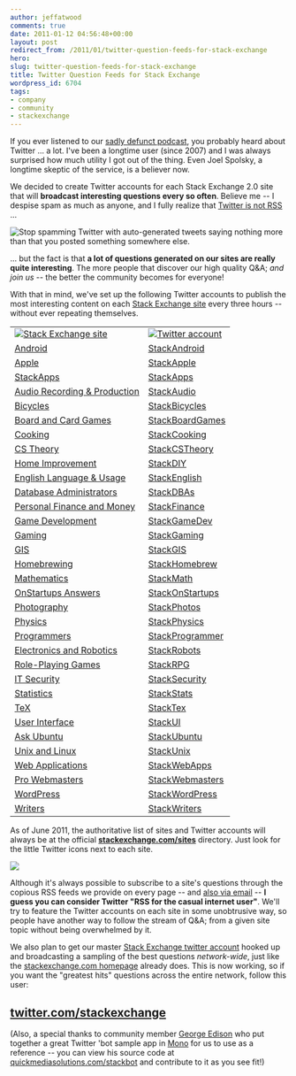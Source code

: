 ```yaml
---
author: jeffatwood
comments: true
date: 2011-01-12 04:56:48+00:00
layout: post
redirect_from: /2011/01/twitter-question-feeds-for-stack-exchange
hero: 
slug: twitter-question-feeds-for-stack-exchange
title: Twitter Question Feeds for Stack Exchange
wordpress_id: 6704
tags:
- company
- community
- stackexchange
---
```


If you ever listened to our [sadly defunct podcast](http://blog.stackoverflow.com/category/podcasts/), you probably heard about Twitter ... a lot. I've been a longtime user (since 2007) and I was always surprised how much utility I got out of the thing. Even Joel Spolsky, a longtime skeptic of the service, is a believer now.

We decided to create Twitter accounts for each Stack Exchange 2.0 site that will **broadcast interesting questions every so often**. Believe me -- I despise spam as much as anyone, and I fully realize that [Twitter is not RSS](https://twitter.com/#!/isnotrss) ...

![Stop spamming Twitter with auto-generated tweets saying nothing more than that you posted something somewhere else.](/images/wordpress/twitter-is-not-rss.png)

... but the fact is that **a lot of questions generated on our sites are really quite interesting**. The more people that discover our high quality Q&A; _and join us_ -- the better the community becomes for everyone!

With that in mind, we've set up the following Twitter accounts to publish the most interesting content on each [Stack Exchange site](http://stackexchange.com/sites) every three hours -- without ever repeating themselves.

<table cellpadding="2" width="400" cellspacing="2" >

<tr >

<td >
<a href="http://stackexchange.com/sites"><img src="http://blog.stackoverflow.com/wp-content/uploads/se-logo2.png" alt="Stack Exchange site"></a>

</td>


<td >
<a href="https://twitter.com"><img src="http://blog.stackoverflow.com/wp-content/uploads/twitter-logo1.png" alt="Twitter account"></a>

</td>

<tr >

<td ><a href="http://android.stackexchange.com">Android</a>
</td>

<td ><a href="https://twitter.com/StackAndroid">StackAndroid</a>
</td>
</tr>

<tr >

<td ><a href="http://apple.stackexchange.com">Apple</a>
</td>

<td ><a href="https://twitter.com/StackApple">StackApple</a>
</td>
</tr>

<tr >

<td ><a href="http://stackapps.com">StackApps</a>
</td>

<td ><a href="https://twitter.com/StackApps">StackApps</a>
</td>
</tr>

<tr >

<td ><a href="http://audio.stackexchange.com">Audio Recording & Production</a>
</td>

<td ><a href="https://twitter.com/StackAudio">StackAudio</a>
</td>
</tr>

<tr >

<td ><a href="http://bicycles.stackexchange.com">Bicycles</a>
</td>

<td ><a href="https://twitter.com/StackBicycles">StackBicycles</a>
</td>
</tr>

<tr >

<td ><a href="http://boardgames.stackexchange.com">Board and Card Games</a>
</td>

<td ><a href="https://twitter.com/StackBoardGames">StackBoardGames</a>
</td>
</tr>

<tr >

<td ><a href="http://cooking.stackexchange.com">Cooking</a>
</td>

<td ><a href="https://twitter.com/StackCooking">StackCooking</a>
</td>
</tr>

<tr >

<td ><a href="http://cstheory.stackexchange.com">CS Theory</a>
</td>

<td ><a href="https://twitter.com/StackCSTheory">StackCSTheory</a>
</td>
</tr>

<tr >

<td ><a href="http://diy.stackexchange.com">Home Improvement</a>
</td>

<td ><a href="https://twitter.com/StackDIY">StackDIY</a>
</td>
</tr>

<tr >

<td ><a href="http://english.stackexchange.com">English Language & Usage</a>
</td>

<td ><a href="https://twitter.com/StackEnglish">StackEnglish</a>
</td>
</tr>


<tr >

<td ><a href="http://dba.stackexchange.com">Database Administrators</a>
</td>

<td ><a href="https://twitter.com/StackDBAs">StackDBAs</a>
</td>
</tr>

<tr >

<td ><a href="http://money.stackexchange.com">Personal Finance and Money</a>
</td>

<td ><a href="https://twitter.com/StackFinance">StackFinance</a>
</td>
</tr>

<tr >

<td ><a href="http://gamedev.stackexchange.com">Game Development</a>
</td>

<td ><a href="https://twitter.com/StackGameDev">StackGameDev</a>
</td>
</tr>

<tr >

<td ><a href="http://gaming.stackexchange.com">Gaming</a>
</td>

<td ><a href="https://twitter.com/StackGaming">StackGaming</a>
</td>
</tr>

<tr >

<td ><a href="http://gis.stackexchange.com">GIS</a>
</td>

<td ><a href="https://twitter.com/StackGIS">StackGIS</a>
</td>
</tr>

<tr >

<td ><a href="http://homebrew.stackexchange.com">Homebrewing</a>
</td>

<td ><a href="https://twitter.com/StackHomebrew">StackHomebrew</a>
</td>
</tr>

<tr >

<td ><a href="http://math.stackexchange.com">Mathematics</a>
</td>

<td ><a href="https://twitter.com/StackMath">StackMath</a>
</td>
</tr>

<tr >

<td ><a href="http://answers.onstartups.com">OnStartups Answers</a>
</td>

<td ><a href="https://twitter.com/StackOnStartups">StackOnStartups</a>
</td>
</tr>

<tr >

<td ><a href="http://photo.stackexchange.com">Photography</a>
</td>

<td ><a href="https://twitter.com/StackPhotos">StackPhotos</a>
</td>
</tr>

<tr >

<td ><a href="http://physics.stackexchange.com">Physics</a>
</td>

<td ><a href="https://twitter.com/StackPhysics">StackPhysics</a>
</td>
</tr>

<tr >

<td ><a href="http://programmers.stackexchange.com">Programmers</a>
</td>

<td ><a href="https://twitter.com/StackProgrammer">StackProgrammer</a>
</td>
</tr>

<tr >

<td ><a href="http://electronics.stackexchange.com">Electronics and Robotics</a>
</td>

<td ><a href="https://twitter.com/StackRobots">StackRobots</a>
</td>
</tr>

<tr >

<td ><a href="http://rpg.stackexchange.com">Role-Playing Games</a>
</td>

<td ><a href="https://twitter.com/StackRPG">StackRPG</a>
</td>
</tr>

<tr >

<td ><a href="http://security.stackexchange.com">IT Security</a>
</td>

<td ><a href="https://twitter.com/StackSecurity">StackSecurity</a>
</td>
</tr>

<tr >

<td ><a href="http://stats.stackexchange.com">Statistics</a>
</td>

<td ><a href="https://twitter.com/StackStats">StackStats</a>
</td>
</tr>

<tr >

<td ><a href="http://tex.stackexchange.com">TeX</a>
</td>

<td ><a href="https://twitter.com/StackTex">StackTex</a>
</td>
</tr>

<tr >

<td ><a href="http://ui.stackexchange.com">User Interface</a>
</td>

<td ><a href="https://twitter.com/StackUI">StackUI</a>
</td>
</tr>

<tr >

<td ><a href="http://askubuntu.com">Ask Ubuntu</a>
</td>

<td ><a href="https://twitter.com/StackUbuntu">StackUbuntu</a>
</td>
</tr>

<tr >

<td ><a href="http://unix.stackexchange.com">Unix and Linux</a>
</td>

<td ><a href="https://twitter.com/StackUnix">StackUnix</a>
</td>
</tr>

<tr >

<td ><a href="http://webapps.stackexchange.com">Web Applications</a>
</td>

<td ><a href="https://twitter.com/StackWebApps">StackWebApps</a>
</td>
</tr>

<tr >

<td ><a href="http://webmasters.stackexchange.com">Pro Webmasters</a>
</td>

<td ><a href="https://twitter.com/StackWebmasters">StackWebmasters</a>
</td>
</tr>

<tr >

<td ><a href="http://wordpress.stackexchange.com">WordPress</a>
</td>

<td ><a href="https://twitter.com/StackWordPress">StackWordPress</a>
</td>
</tr>

<tr >

<td ><a href="http://writers.stackexchange.com">Writers</a>
</td>

<td ><a href="https://twitter.com/StackWriters">StackWriters</a>
</td>
</tr>

</table>

As of June 2011, the authoritative list of sites and Twitter accounts will always be at the official **[stackexchange.com/sites](http://stackexchange.com/sites)** directory. Just look for the little Twitter icons next to each site.

[![](https://i.stack.imgur.com/KwPup.png)](http://stackexchange.com/sites)

Although it's always possible to subscribe to a site's questions  through the copious RSS feeds we provide on every page -- and [also via email](http://blog.stackoverflow.com/2011/01/tag-favorites-and-tag-subscriptions/) -- **I guess you can consider Twitter "RSS for the casual internet user"**. We'll try to feature the Twitter accounts on each site in some unobtrusive way, so people have another way to follow the stream of Q&A; from a given site topic without being overwhelmed by it.

We also plan to get our master [Stack Exchange twitter account](https://twitter.com/stackexchange) hooked up and broadcasting a sampling of the best questions _network-wide_, just like the [stackexchange.com homepage](http://stackexchange.com/) already does. This is now working, so if you want the "greatest hits" questions across the entire network, follow this user:



## [twitter.com/stackexchange](https://twitter.com/stackexchange)



(Also, a special thanks to community member [George Edison](http://stackapps.com/users/18/george-edison) who put together a great Twitter 'bot sample app in [Mono](http://www.mono-project.com) for us to use as a reference -- you can view his source code at [quickmediasolutions.com/stackbot](http://quickmediasolutions.com/stackbot/) and contribute to it as you see fit!)
